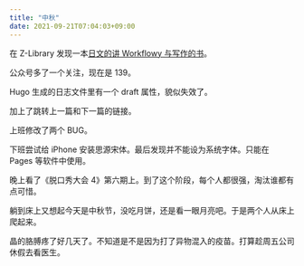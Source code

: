```yaml
---
title: "中秋"
date: 2021-09-21T07:04:03+09:00
---
```

在 Z-Library 发现一本[日文的讲 Workflowy 与写作的书](https://book4you.org/book/11879101/542285)。

公众号多了一个关注，现在是 139。

Hugo 生成的日志文件里有一个 draft 属性，貌似失效了。

加上了跳转上一篇和下一篇的链接。

上班修改了两个 BUG。

下班尝试给 iPhone 安装思源宋体。最后发现并不能设为系统字体。只能在 Pages 等软件中使用。

晚上看了《脱口秀大会 4》第六期上。到了这个阶段，每个人都很强，淘汰谁都有点可惜。

躺到床上又想起今天是中秋节，没吃月饼，还是看一眼月亮吧。于是两个人从床上爬起来。

晶的胳膊疼了好几天了。不知道是不是因为打了异物混入的疫苗。打算趁周五公司休假去看医生。